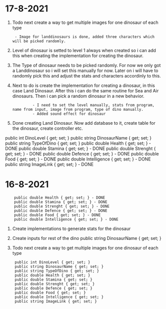 # 17-8-2021

1. Todo next create a way to get multiple images for one dinosaur of each type

        - Image for landdinosaurs is done, added three characters which will be picked randomly.

1. Level of dinosaur is setted to level 1 always when created so i can add this when creating the implementation for creating the dinosaur.

1. The Type of dinosaur needs to be picked randomly. For now we only got a Landdinosaur so i will set this manually for now. Later on i will have to randomly pick this and adjust the stats and characters accordinly to this.

1. Next to do is create the implementation for creating a dinosaur, in this case Land Dinosaur. After this i can do the same routine for Sea and Air dinosaurs. Then i can pick a random dinosaur in a new behavior.

                - I need to set the level manually, stats from program, name from input, image from program, type of dino manually.
                - Added sound effect for dinosaur

1. Done creating Land Dinosaur. Now add database to it, create table for the dinosaur, create controller etc.

public int DinoLevel { get; set; }
public string DinosaurName { get; set; }
public string TypeOfDino { get; set; }
public double Health { get; set; } - DONE
public double Stamina { get; set; } - DONE
public double Strenght { get; set; } - DONE
public double Defence { get; set; } - DONE
public double Food { get; set; } - DONE
public double Intelligence { get; set; } - DONE
public string ImageLink { get; set; } - DONE


# 16-8-2021

        public double Health { get; set; } - DONE
        public double Stamina { get; set; } - DONE
        public double Strenght { get; set; } - DONE
        public double Defence { get; set; } - DONE
        public double Food { get; set; } - DONE
        public double Intelligence { get; set; } - DONE

1. Create implementations to generate stats for the dinosaur

1. Create inputs for rest of the dino
    public string DinosaurName { get; set; }


1. Todo next create a way to get multiple images for one dinosaur of each type


        public int DinoLevel { get; set; }
        public string DinosaurName { get; set; }
        public string TypeOfDino { get; set; }
        public double Health { get; set; }
        public double Stamina { get; set; }
        public double Strenght { get; set; }
        public double Defence { get; set; }
        public double Food { get; set; }
        public double Intelligence { get; set; }
        public string ImageLink { get; set; }